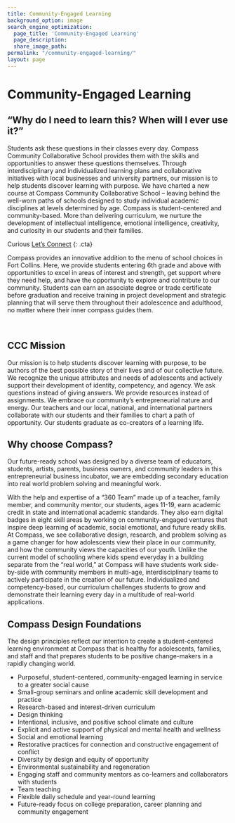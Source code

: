 ```yaml
---
title: Community-Engaged Learning
background_option: image
search_engine_optimization:
  page_title: 'Community-Engaged Learning'
  page_description:
  share_image_path:
permalink: "/community-engaged-learning/"
layout: page
---
```


# Community-Engaged Learning

## “Why do I need to learn this? When will I ever use it?”

Students ask these questions in their classes every day. Compass Community Collaborative School provides them with the skills and opportunities to answer these questions themselves. Through interdisciplinary and individualized learning plans and collaborative initiatives with local businesses and university partners, our mission is to help students discover learning with purpose. We have charted a new course at Compass Community Collaborative School – leaving behind the well-worn paths of schools designed to study individual academic disciplines at levels determined by age. Compass is student-centered and community-based. More than delivering curriculum, we nurture the development of intellectual intelligence, emotional intelligence, creativity, and curiosity in our students and their families.

Curious [Let’s Connect](/contact-us/)
{: .cta}

<div>Compass provides an innovative addition to the menu of school choices in Fort Collins. Here, we provide students entering 6th grade and above with opportunities to excel in areas of interest and strength, get support where they need help, and have the opportunity to explore and contribute to our community. Students can earn an associate degree or trade certificate before graduation and receive training in project development and strategic planning that will serve them throughout their adolescence and adulthood, no matter where their inner compass guides them.</div>

&nbsp;

## CCC Mission

Our mission is to help students discover learning with purpose, to be authors of the best possible story of their lives and of our collective future. We recognize the unique attributes and needs of adolescents and actively support their development of identity, competency, and agency. We ask questions instead of giving answers. We provide resources instead of assignments. We embrace our community’s entrepreneurial nature and energy. Our teachers and our local, national, and international partners collaborate with our students and their families to chart a path of opportunity. Our students graduate as co-creators of a learning life.

## Why choose Compass?

Our future-ready school was designed by a diverse team of educators, students, artists, parents, business owners, and community leaders in this entrepreneurial business incubator, we are embedding secondary education into real world problem solving and meaningful work.

With the help and expertise of a “360 Team” made up of a teacher, family member, and community mentor, our students, ages 11-19, earn academic credit in state and international academic standards. They also earn digital badges in eight skill areas by working on community-engaged ventures that inspire deep learning of academic, social emotional, and future ready skills. At Compass, we see collaborative design, research, and problem solving as a game changer for how adolescents view their place in our community, and how the community views the capacities of our youth. Unlike the current model of schooling where kids spend everyday in a building separate from the “real world,” at Compass will have students work side-by-side with community members in multi-age, interdisciplinary teams to actively participate in the creation of our future. Individualized and competency-based, our curriculum challenges students to grow and demonstrate their learning every day in a multitude of real-world applications.

## Compass Design Foundations

The design principles reflect our intention to create a student-centered learning environment at Compass that is healthy for adolescents, families, and staff and that prepares students to be positive change-makers in a rapidly changing world.

* Purposeful, student-centered, community-engaged learning in service to a greater social cause
* Small-group seminars and online academic skill development and practice
* Research-based and interest-driven curriculum
* Design thinking
* Intentional, inclusive, and positive school climate and culture
* Explicit and active support of physical and mental health and wellness
* Social and emotional learning
* Restorative practices for connection and constructive engagement of conflict
* Diversity by design and equity of opportunity
* Environmental sustainability and regeneration
* Engaging staff and community mentors as co-learners and collaborators with students
* Team teaching
* Flexible daily schedule and year-round learning
* Future-ready focus on college preparation, career planning and community engagement

